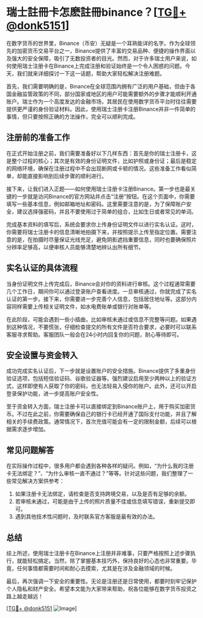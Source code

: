 # 瑞士註冊卡怎麽註冊binance？[[TG💪+ @donk5151](https://t.me/s/donk5151)]

在数字货币的世界里，Binance（币安）无疑是一个耳熟能详的名字。作为全球领先的加密货币交易平台之一，Binance提供了丰富的交易品种、便捷的操作界面以及强大的安全保障，吸引了无数投资者的目光。然而，对于许多瑞士用户来说，如何使用瑞士注册卡在Binance上完成注册和验证始终是一个令人困惑的问题。今天，我们就来详细探讨一下这一话题，帮助大家轻松解决注册难题。

首先，我们需要明确的是，Binance在全球范围内拥有广泛的用户基础，但由于各国金融监管政策的不同，部分国家或地区的用户可能需要额外的步骤才能顺利开通账户。瑞士作为一个高度发达的金融市场，其居民在使用数字货币平台时往往需要提供更严谨的身份验证材料。因此，使用瑞士注册卡注册Binance并非一件简单的事情，但只要按照正确的方法操作，完全可以顺利完成。

## 注册前的准备工作

在正式开始注册之前，我们需要准备好以下几样东西：首先是你的瑞士注册卡，这是整个过程的核心；其次是有效的身份证明文件，比如护照或身份证；最后是稳定的网络环境，确保在注册过程中不会出现断网或卡顿的情况。这些准备工作看似简单，却能直接影响到后续步骤的顺利进行。

接下来，让我们进入正题——如何使用瑞士注册卡注册Binance。第一步也是最关键的一步就是访问Binance的官方网站并点击“注册”按钮。在这个页面中，你需要填写一些基本信息，例如邮箱地址和密码。这里需要注意的是，为了保障账户安全，建议选择强密码，并且不要使用过于简单的组合，比如生日或者常见的单词。

完成基本资料的填写后，系统会要求你上传身份证明文件以进行实名认证。这时，你需要将瑞士注册卡的信息清晰地拍摄下来，并按照提示上传至指定位置。需要注意的是，在拍摄时尽量保证光线充足，避免阴影遮挡重要信息，同时也要确保照片分辨率足够高，以便审核人员能够清楚地辨认出所有细节。

## 实名认证的具体流程

当身份证明文件上传完成后，Binance会对你的资料进行审核。这个过程通常需要几个工作日，期间你可以通过登录账户查看进度。一旦审核通过，你就完成了实名认证的第一步。接下来，你需要进一步完善个人信息，包括居住地址等。这部分内容同样需要上传相关证明文件，如水电费账单或银行对账单等。

在此阶段，可能会遇到一些小插曲，比如审核未通过或信息不完整等问题。如果遇到这种情况，不要慌张，仔细检查提交的所有文件是否符合要求，必要时可以联系客服寻求帮助。客服团队一般会在24小时内回复你的问题，耐心等待即可。

## 安全设置与资金转入

成功完成实名认证后，下一步就是设置账户的安全措施。Binance提供了多重身份验证选项，包括短信验证码、谷歌验证器等。强烈建议启用至少两种以上的验证方式，这样即使有人获取了你的密码，也无法轻易入侵你的账户。此外，还可以开启登录保护功能，进一步提高账户安全性。

至于资金转入方面，瑞士注册卡可以直接绑定到Binance账户上，用于购买加密货币。不过在此之前，你需要确保自己的银行卡已经开通了国际支付功能，并且了解相关的手续费政策。通常情况下，首次充值可能会有一定的限制金额，后续可以根据需求逐步增加。

## 常见问题解答

在实际操作过程中，很多用户都会遇到各种各样的疑问。例如，“为什么我的注册卡无法绑定？”、“为什么审核一直不通过？”等等。针对这些问题，我们整理了一些常见解决方案供参考：

1. 如果注册卡无法绑定，请检查是否支持跨境交易，以及是否有足够的余额。
2. 若审核未通过，可能是由于上传的照片质量不佳或信息填写错误，重新提交即可。
3. 遇到其他技术性问题时，及时联系官方客服是最有效的办法。

## 总结

综上所述，使用瑞士注册卡在Binance上注册并非难事，只要严格按照上述步骤执行，就能轻松搞定。当然，除了掌握基本技巧外，保持良好的心态也非常重要。毕竟，任何事情都需要时间和耐心去摸索，尤其是在涉及金融领域的时候。

最后，再次强调一下安全的重要性。无论是注册还是日常使用，都要时刻牢记保护个人隐私和财产安全。希望本文能为大家带来帮助，祝各位能够在数字货币投资之路上越走越远！

[[TG💪+ @donk5151](https://t.me/s/donk5151) ![Image](https://i.postimg.cc/rwNCRYN7/Snipaste-2025-04-30-17-27-05.png)]